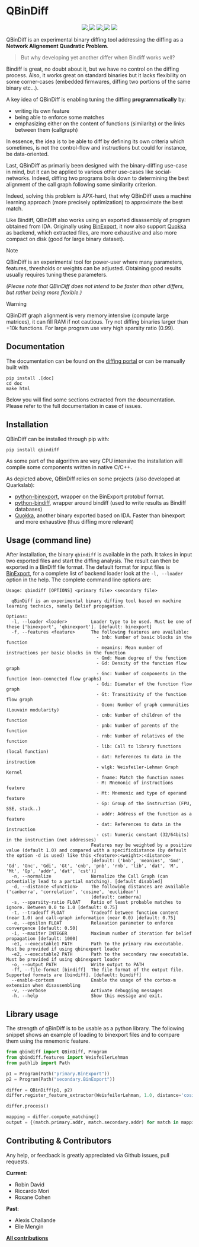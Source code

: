 # QBinDiff

<p align="center">
  <a href="https://github.com/quarkslab/qbindiff/releases">
    <img src="https://img.shields.io/github/v/release/quarkslab/qbindiff?logo=github">
  </a>
  <img src="https://img.shields.io/github/license/quarkslab/qbindiff"/>
  <a href="https://github.com/quarkslab/pastis/releases">
    <img src="https://img.shields.io/github/actions/workflow/status/quarkslab/qbindiff/release.yml">
  </a>
  <img src="https://img.shields.io/github/downloads/quarkslab/tritondse/total"/>
  <img src="https://img.shields.io/pypi/dm/qbindiff"/>
</p>

QBinDiff is an experimental binary diffing tool addressing the diffing as a **Network Alignement Quadratic Problem**.

> But why developing yet another differ when Bindiff works well?

Bindiff is great, no doubt about it, but we have no control on the diffing process. Also, it works
great on standard binaries but it lacks flexibility on some corner-cases (embedded firmwares,
diffing two portions of the same binary etc...).

A key idea of QBinDiff is enabling tuning the diffing **programmatically** by:
* writing its own feature
* being able to enforce some matches
* emphasizing either on the content of functions (similarity) or the links between them (callgraph)

In essence, the idea is to be able to diff by defining its own criteria which sometimes, is not the
control-flow and instructions but could for instance, be data-oriented.

Last, QBinDiff as primarily been designed with the binary-diffing use-case in mind, but it can be
applied to various other use-cases like social-networks. Indeed, diffing two programs boils down to
determining the best alignment of the call graph following some similarity criterion.

Indeed, solving this problem is APX-hard, that why QBinDiff uses a machine learning approach (more
precisely optimization) to approximate the best match.

Like Bindiff, QBinDiff also works using an exported disassembly of program obtained from IDA.
Originally using [BinExport](https://github.com/google/binexport), it now also support
[Quokka](https://github.com/quarkslab/quokka) as backend, which extracted files, are
more exhaustive and also more compact on disk (good for large binary dataset).

> [!NOTE]
> QBinDiff is an experimental tool for power-user where many parameters, features, thresholds
> or weights can be adjusted. Obtaining good results usually requires tuning these parameters.

*(Please note that QBinDiff does not intend to be faster than other differs, but rather being more flexible.)*

> [!WARNING]
> QBinDiff graph alignment is very memory intensive (compute large matrices), it can fill RAM if not cautious. 
> Try not diffing binaries larger than +10k functions. For large program use very high sparsity ratio (0.99). 

## Documentation

The documentation can be found on the [diffing portal](https://diffing.quarkslab.com/qbindiff/doc/source/intro.html)
or can be manually built with

    pip install .[doc]
    cd doc
    make html

Below you will find some sections extracted from the documentation. Please refer to the full
documentation in case of issues.

## Installation

QBinDiff can be installed through pip with:

    pip install qbindiff

As some part of the algorithm are very CPU intensive the installation
will compile some components written in native C/C++.

As depicted above, QBinDiff relies on some projects (also developed at Quarkslab):

* [python-binexport](https://github.com/quarkslab/python-binexport), wrapper on the BinExport protobuf format.
* [python-bindiff](https://github.com/quarkslab/python-bindiff), wrapper around bindiff (used to write results as Bindiff databases)
* [Quokka](https://github.com/quarkslab/quokka), another binary exported based on IDA. Faster than binexport and more exhaustive (thus diffing more relevant)


## Usage (command line)

After installation, the binary ``qbindiff`` is available in the path.
It takes in input two exported files and start the diffing analysis. The result can then
be exported in a BinDiff file format.
The default format for input files is [BinExport](https://github.com/google/binexport),
for a complete list of backend loader look at the `-l, --loader` option in the help.
The complete command line options are:

    Usage: qbindiff [OPTIONS] <primary file> <secondary file>

      qBinDiff is an experimental binary diffing tool based on machine learning technics, namely Belief propagation.

    Options:
      -l, --loader <loader>         Loader type to be used. Must be one of these ['binexport', 'qbinexport']. [default: binexport]
      -f, --features <feature>      The following features are available:
                                      - bnb: Number of basic blocks in the function
                                      - meanins: Mean number of instructions per basic blocks in the function
                                      - Gmd: Mean degree of the function
                                      - Gd: Density of the function flow graph
                                      - Gnc: Number of components in the function (non-connected flow graphs)
                                      - Gdi: Diamater of the function flow graph
                                      - Gt: Transitivity of the function flow graph
                                      - Gcom: Number of graph communities (Louvain modularity)
                                      - cnb: Number of children of the function
                                      - pnb: Number of parents of the function
                                      - rnb: Number of relatives of the function
                                      - lib: Call to library functions (local function)
                                      - dat: References to data in the instruction
                                      - wlgk: Weisfeiler-Lehman Graph Kernel
                                      - fname: Match the function names
                                      - M: Mnemonic of instructions feature
                                      - Mt: Mnemonic and type of operand feature
                                      - Gp: Group of the instruction (FPU, SSE, stack..)
                                      - addr: Address of the function as a feature
                                      - dat: References to data in the instruction
                                      - cst: Numeric constant (32/64bits) in the instruction (not addresses)
                                    Features may be weighted by a positive value (default 1.0) and compared with a specificdistance (by default the option -d is used) like this <feature>:<weight>:<distance>
                                    [default: ('bnb', 'meanins', 'Gmd', 'Gd', 'Gnc', 'Gdi', 'Gt', 'cnb', 'pnb', 'rnb', 'lib', 'dat', 'M', 'Mt', 'Gp', 'addr', 'dat', 'cst')]
      -n, --normalize               Normalize the Call Graph (can potentially lead to a partial matching). [default disabled]
      -d, --distance <function>     The following distances are available ('canberra', 'correlation', 'cosine', 'euclidean')
                                    [default: canberra]
      -s, --sparsity-ratio FLOAT    Ratio of least probable matches to ignore. Between 0.0 to 1.0 [default: 0.75]
      -t, --tradeoff FLOAT          Tradeoff between function content (near 1.0) and call-graph information (near 0.0) [default: 0.75]
      -e, --epsilon FLOAT           Relaxation parameter to enforce convergence [default: 0.50]
      -i, --maxiter INTEGER         Maximum number of iteration for belief propagation [default: 1000]
      -e1, --executable1 PATH       Path to the primary raw executable. Must be provided if using qbinexport loader
      -e2, --executable2 PATH       Path to the secondary raw executable. Must be provided if using qbinexport loader
      -o, --output PATH             Write output to PATH
      -ff, --file-format [bindiff]  The file format of the output file. Supported formats are [bindiff]. [default: bindiff]
      --enable-cortexm              Enable the usage of the cortex-m extension when disassembling
      -v, --verbose                 Activate debugging messages
      -h, --help                    Show this message and exit.


## Library usage

The strength of qBinDiff is to be usable as a python library. The following snippet shows an example
of loading to binexport files and to compare them using the mnemonic feature.

```python
from qbindiff import QBinDiff, Program
from qbindiff.features import WeisfeilerLehman
from pathlib import Path

p1 = Program(Path("primary.BinExport"))
p2 = Program(Path("secondary.BinExport"))

differ = QBinDiff(p1, p2)
differ.register_feature_extractor(WeisfeilerLehman, 1.0, distance='cosine')

differ.process()

mapping = differ.compute_matching()
output = {(match.primary.addr, match.secondary.addr) for match in mapping}
```

## Contributing & Contributors

Any help, or feedback is greatly appreciated via Github issues, pull requests.

**Current**:
* Robin David
* Riccardo Mori
* Roxane Cohen

**Past**:
* Alexis Challande
* Elie Mengin

[**All contributions**](https://github.com/quarkslab/qbindiff/graphs/contributors)
